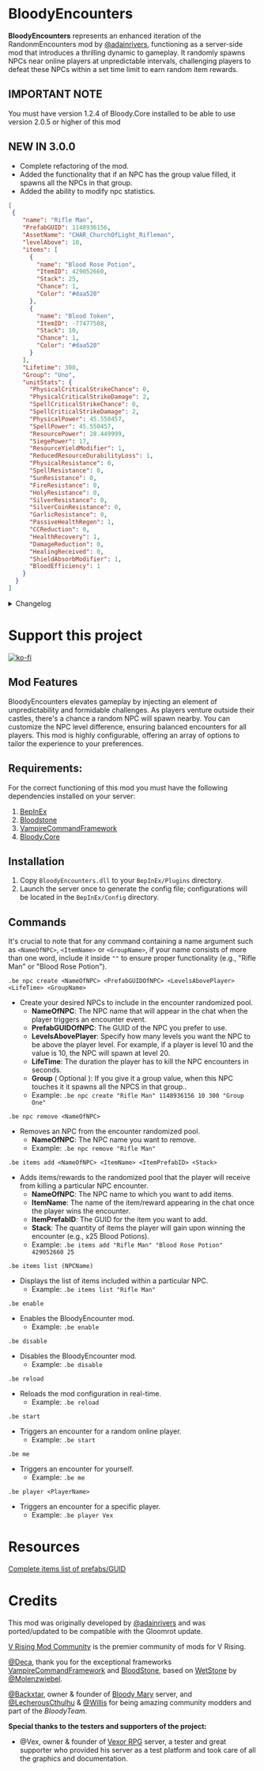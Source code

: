 # BloodyEncounters

**BloodyEncounters** represents an enhanced iteration of the RandonmEncounters mod by [@adainrivers](https://github.com/adainrivers), functioning as a server-side mod that introduces a thrilling dynamic to gameplay. It randomly spawns NPCs near online players at unpredictable intervals, challenging players to defeat these NPCs within a set time limit to earn random item rewards.

## IMPORTANT NOTE

You must have version 1.2.4 of Bloody.Core installed to be able to use version 2.0.5 or higher of this mod

## NEW IN 3.0.0

- Complete refactoring of the mod.
- Added the functionality that if an NPC has the group value filled, it spawns all the NPCs in that group.
- Added the ability to modify npc statistics.


```json
[
 {
    "name": "Rifle Man",
    "PrefabGUID": 1148936156,
    "AssetName": "CHAR_ChurchOfLight_Rifleman",
    "levelAbove": 10,
    "items": [
      {
        "name": "Blood Rose Potion",
        "ItemID": 429052660,
        "Stack": 25,
        "Chance": 1,
        "Color": "#daa520"
      },
      {
        "name": "Blood Token",
        "ItemID": -77477508,
        "Stack": 10,
        "Chance": 1,
        "Color": "#daa520"
      }
    ],
    "Lifetime": 300,
    "Group": "Uno",
    "unitStats": {
      "PhysicalCriticalStrikeChance": 0,
      "PhysicalCriticalStrikeDamage": 2,
      "SpellCriticalStrikeChance": 0,
      "SpellCriticalStrikeDamage": 2,
      "PhysicalPower": 45.550457,
      "SpellPower": 45.550457,
      "ResourcePower": 28.449999,
      "SiegePower": 17,
      "ResourceYieldModifier": 1,
      "ReducedResourceDurabilityLoss": 1,
      "PhysicalResistance": 0,
      "SpellResistance": 0,
      "SunResistance": 0,
      "FireResistance": 0,
      "HolyResistance": 0,
      "SilverResistance": 0,
      "SilverCoinResistance": 0,
      "GarlicResistance": 0,
      "PassiveHealthRegen": 1,
      "CCReduction": 0,
      "HealthRecovery": 1,
      "DamageReduction": 0,
      "HealingReceived": 0,
      "ShieldAbsorbModifier": 1,
      "BloodEfficiency": 1
    }
  }
]
```

<details>
<summary>Changelog</summary>

`3.0.0`
- Complete refactoring of the mod
- Added an optional extar parameter called "group" to the NPC add command
- Added option in the mod configuration for the default message of the groups
- Added the functionality that if an NPC has the group value filled, it spawns all the NPCs in that group.
- Added the ability to modify npc statistics.
- Fixed bug that caused all npcs like those configured in the mod to drop the configured items when they were not part of the encounter

`2.0.8`
- Fixed reload command

`2.0.5`
- Updated the timer system through Coroutine that brings the new version of Bloody.Core
- Removed the original Drop Table from every NPC you set up.
- Removed the ability to unlock Trophies by killing a VBlood that you set up for encounters.
- Eliminate the possibility of tracking VBlood in case they are configured for meetings

`2.0.4`
- Update Timer Systems

`2.0.4`
- Bloody.Core dependency removed as dll and added as frameworkrk

`2.0.3`
- Fixed the bug that the encounter spawn had. A new spawn system has been generated to avoid incompatibilities with other mods
- Fixed bug that caused the BloodyEncounter reward system and death message to also affect the game's default NPC if the NPC Prefab was configured as BloodyEncounter.

`2.0.0`
- World boss functionality has been removed to create a standalone mod called [BloodyBoss](https://github.com/oscarpedrero/BloodyBoss)
- Updated to a VRising 1.0

`1.5.0`
- Added World Boss

`1.0.0`
- Initial public release of the mod
</details>

# Support this project

[![ko-fi](https://ko-fi.com/img/githubbutton_sm.svg)](https://ko-fi.com/K3K8ENRQY)

## Mod Features
BloodyEncounters elevates gameplay by injecting an element of unpredictability and formidable challenges. As players venture outside their castles, there's a chance a random NPC will spawn nearby. You can customize the NPC level difference, ensuring balanced encounters for all players. This mod is highly configurable, offering an array of options to tailor the experience to your preferences.

## Requirements:

For the correct functioning of this mod you must have the following dependencies installed on your server:

1. [BepInEx](https://thunderstore.io/c/v-rising/p/BepInEx/BepInExPack_V_Rising/)
2. [Bloodstone](https://thunderstore.io/c/v-rising/p/deca/Bloodstone/)
3. [VampireCommandFramework](https://thunderstore.io/c/v-rising/p/deca/VampireCommandFramework/)
4. [Bloody.Core](https://thunderstore.io/c/v-rising/p/Trodi/BloodyCore/)

## Installation
1. Copy `BloodyEncounters.dll` to your `BepInEx/Plugins` directory.
2. Launch the server once to generate the config file; configurations will be located in the `BepInEx/Config` directory.

## Commands
It's crucial to note that for any command containing a name argument such as `<NameOfNPC>`, `<ItemName>` or `<GroupName>`, if your name consists of more than one word, include it inside `""` to ensure proper functionality (e.g., "Rifle Man" or "Blood Rose Potion").

```ansi
.be npc create <NameOfNPC> <PrefabGUIDOfNPC> <LevelsAbovePlayer> <LifeTime> <GroupName>
```
- Create your desired NPCs to include in the encounter randomized pool.
  - **NameOfNPC**: The NPC name that will appear in the chat when the player triggers an encounter event.
  - **PrefabGUIDOfNPC**: The GUID of the NPC you prefer to use. 
  - **LevelsAbovePlayer**: Specify how many levels you want the NPC to be above the player level. For example, if a player is level 10 and the value is 10, the NPC will spawn at level 20.
  - **LifeTime**: The duration the player has to kill the NPC encounters in seconds.
  - **Group** ( Optional ): If you give it a group value, when this NPC touches it it spawns all the NPCS in that group..
  - Example: `.be npc create "Rifle Man" 1148936156 10 300 "Group One"`
```ansi
.be npc remove <NameOfNPC>
```
- Removes an NPC from the encounter randomized pool.
  -  **NameOfNPC**: The NPC name you want to remove.
  - Example: `.be npc remove "Rifle Man"`
```ansi
.be items add <NameOfNPC> <ItemName> <ItemPrefabID> <Stack>
```
- Adds items/rewards to the randomized pool that the player will receive from killing a particular NPC encounter.
  - **NameOfNPC**: The NPC name to which you want to add items.
  - **ItemName**: The name of the item/reward appearing in the chat once the player wins the encounter.
  - **ItemPrefabID**: The GUID for the item you want to add.
  - **Stack**: The quantity of items the player will gain upon winning the encounter (e.g., x25 Blood Potions).
  - Example: `.be items add "Rifle Man" "Blood Rose Potion" 429052660 25`
```ansi
.be items list (NPCName)
```
- Displays the list of items included within a particular NPC.
  - Example: `.be items list "Rifle Man"`
```ansi
.be enable
```
- Enables the BloodyEncounter mod.
  - Example: `.be enable`
```ansi
.be disable
```
- Disables the BloodyEncounter mod.
  - Example: `.be disable`
```ansi
.be reload
```
- Reloads the mod configuration in real-time.
  - Example: `.be reload`
```ansi
.be start
```
- Triggers an encounter for a random online player.
  - Example: `.be start`
```ansi
.be me
```
- Triggers an encounter for yourself.
  - Example: `.be me`
```ansi
.be player <PlayerName>
```
- Triggers an encounter for a specific player.
  - Example: `.be player Vex`

# Resources

[Complete items list of prefabs/GUID](https://discord.com/channels/978094827830915092/1117273637024714862/1117273642817044571)

# Credits

This mod was originally developed by [@adainrivers](https://github.com/adainrivers/randomencounters) and was ported/updated to be compatible with the Gloomrot update.

[V Rising Mod Community](https://discord.gg/vrisingmods) is the premier community of mods for V Rising.

[@Deca](https://github.com/decaprime), thank you for the exceptional frameworks [VampireCommandFramework](https://github.com/decaprime/VampireCommandFramework) and [BloodStone](https://github.com/decaprime/Bloodstone), based on [WetStone](https://github.com/molenzwiebel/Wetstone) by [@Molenzwiebel](https://github.com/molenzwiebel).

[@Backxtar](https://github.com/Backxtar), owner & founder of [Bloody Mary](https://discord.gg/sE2hqbxUU4) server, and [@LecherousCthulhu](https://github.com/HasturDev) & [@Willis](https://github.com/emelonakos) for being amazing community modders and part of the *BloodyTeam*.

**Special thanks to the testers and supporters of the project:**

- @Vex, owner & founder of [Vexor RPG](https://discord.gg/JpVsKVvKNR) server, a tester and great supporter who provided his server as a test platform and took care of all the graphics and documentation.
